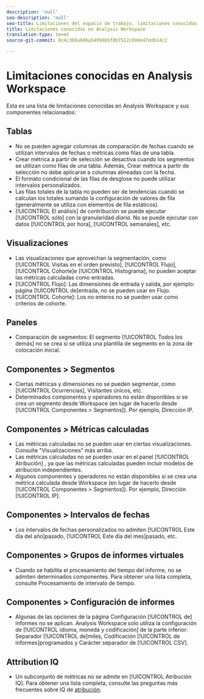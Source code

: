 ```yaml
---
description: 'null'
seo-description: 'null'
seo-title: Limitaciones del espacio de trabajo, limitaciones conocidas en Analysis Workspace
title: Limitaciones conocidas en Analysis Workspace
translation-type: tm+mt
source-git-commit: 8c4c368a84ba5499d85f0b7512c99de47ddb14c2

---
```



# Limitaciones conocidas en Analysis Workspace

Esta es una lista de limitaciones conocidas en Analysis Workspace y sus componentes relacionados:

## Tablas

* No se pueden agregar columnas de comparación de fechas cuando se utilizan intervalos de fechas o métricas como filas de una tabla.
* Crear métrica a partir de selección se desactiva cuando los segmentos se utilizan como filas de una tabla. Además, Crear métrica a partir de selección no debe aplicarse a columnas alineadas con la fecha.
* El formato condicional de las filas de desglose no puede utilizar intervalos personalizados.
* Las filas totales de la tabla no pueden ser de tendencias cuando se calculan los totales sumando la configuración de valores de fila (generalmente se utiliza con elementos de fila estáticos).
* [!UICONTROL El análisis] de contribución se puede ejecutar [!UICONTROL sólo] con la granularidad _diaria_. No se puede ejecutar con datos [!UICONTROL por hora], [!UICONTROL semanales], etc.

## Visualizaciones

* Las visualizaciones que aprovechan la segmentación, como [!UICONTROL Visitas en el orden previsto], [!UICONTROL Flujo], [!UICONTROL Cohorte]e [!UICONTROL Histograma], no pueden aceptar las métricas calculadas como entradas.
* [!UICONTROL Flujo]: Las dimensiones de entrada y salida, por ejemplo: página [!UICONTROL de]entrada, no se pueden usar en Flujo.
* [!UICONTROL Cohorte]: Los no enteros no se pueden usar como criterios de cohorte.

## Paneles

* Comparación de segmentos: El segmento [!UICONTROL Todos los demás] no se crea si se utiliza una plantilla de segmento en la zona de colocación inicial.

## Componentes &gt; Segmentos

* Ciertas métricas y dimensiones no se pueden segmentar, como [!UICONTROL Ocurrencias], Visitantes únicos, etc.
* Determinados componentes y operadores no están disponibles si se crea un segmento desde Workspace (en lugar de hacerlo desde [!UICONTROL Componentes &gt; Segmentos]). Por ejemplo, Dirección IP.

## Componentes &gt; Métricas calculadas

* Las métricas calculadas no se pueden usar en ciertas visualizaciones. Consulte "Visualizaciones" más arriba.
* Las métricas calculadas no se pueden usar en el panel [!UICONTROL Atribución] , ya que las métricas calculadas pueden incluir modelos de atribución independientes.
* Algunos componentes y operadores no están disponibles si se crea una métrica calculada desde Workspace (en lugar de hacerlo desde [!UICONTROL Componentes &gt; Segmentos]). Por ejemplo, Dirección [!UICONTROL IP].

## Componentes &gt; Intervalos de fechas

* Los intervalos de fechas personalizados no admiten [!UICONTROL Este día del año]pasado, [!UICONTROL Este día del mes]pasado, etc.

## Componentes &gt; Grupos de informes virtuales

* Cuando se habilita el procesamiento del tiempo del informe, no se admiten determinados componentes. Para obtener una lista completa, consulte Procesamiento [](/help/components/vrs/vrs-report-time-processing.md)de intervalo de tiempo.

## Componentes &gt; Configuración de informes

* Algunas de las opciones de la página Configuración [!UICONTROL de] informes no se aplican. Analysis Workspace solo utiliza la configuración de [!UICONTROL idioma, moneda y codificación] de la parte inferior: Separador [!UICONTROL de]miles, Codificación [!UICONTROL de informes]programados y Carácter separador de [!UICONTROL CSV].

## Attribution IQ

* Un subconjunto de métricas no se admite en [!UICONTROL Atribución IQ]. Para obtener una lista completa, consulte las preguntas más frecuentes sobre IQ de [atribución](/help/analyze/analysis-workspace/attribution-iq/attribution-faq.md).
